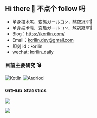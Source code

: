 ## Hi there 👋 不点个 follow 吗

- 单身技术宅，変態ガールコン，熬夜冠军🌛
- 单身技术宅，変態ガールコン，熬夜冠军🌛
- Blog：<https://korilin.com/>
- Email：korilin.dev@gmail.com
- 即刻 id：korilin
- wechat: korilin_daily

### 目前主要研究 💣

![Kotlin](https://img.shields.io/badge/-Kotlin-0095D5?style=flat-square&logo=Kotlin&logoColor=fff)
![Andriod](https://img.shields.io/badge/-Android-3DDC84?style=flat-square&logo=Android&logoColor=fff)

### GitHub Statistics

[![](https://github-readme-stats.vercel.app/api?username=korilin&show_icons=true&hide_title=false&line_height=30&theme=city_lights)](https://github.com/anuraghazra/github-readme-stats)

[![](https://github-readme-stats.vercel.app/api/top-langs/?username=korilin&theme=city_lights&layout=compact&card_width=450&langs_count=10&hide=html,css)](https://github.com/anuraghazra/github-readme-stats)
